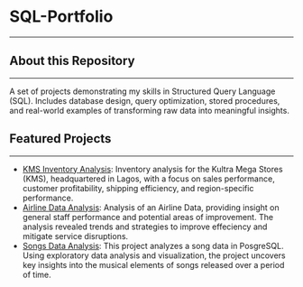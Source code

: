 # SQL-Portfolio
___

## About this Repository
___

A set of projects demonstrating my skills in Structured Query Language (SQL).
Includes database design, query optimization, stored procedures, and real-world examples of transforming raw data into meaningful insights.

## Featured Projects
___

* [KMS Inventory Analysis](https://github.com/judeonuh/KMS-Inventory-Analysis-SQL.git): Inventory analysis for the Kultra Mega Stores (KMS), headquartered in Lagos, with a focus on sales performance, customer profitability, shipping efficiency, and region-specific performance.
* [Airline Data Analysis](https://github.com/judeonuh/Project-Airline-Data-Analysis.git): Analysis of an Airline Data, providing insight on general staff performance and potential areas of improvement. The analysis revealed trends and strategies to improve effeciency and mitigate service disruptions.
* [Songs Data Analysis](https://github.com/judeonuh/Project-Songs-Data-Analysis.git): This project analyzes a song data in PosgreSQL. Using exploratory data analysis and visualization, the project uncovers key insights into the musical elements of songs released over a period of time.
